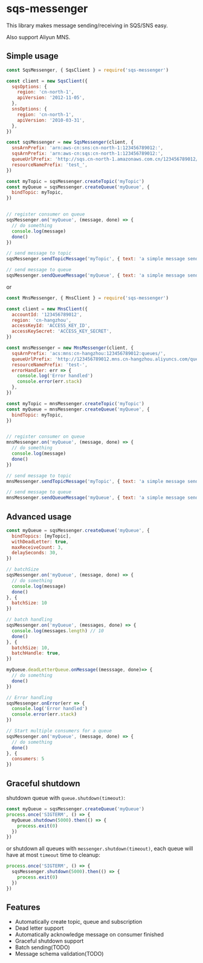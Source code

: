 sqs-messenger
===

This library makes message sending/receiving in SQS/SNS easy.

Also support Aliyun MNS.

## Simple usage
```javascript
const SqsMessenger, { SqsClient } = require('sqs-messenger')

const client = new SqsClient({
  sqsOptions: {
    region: 'cn-north-1',
    apiVersion: '2012-11-05',
  },
  snsOptions: {
    region: 'cn-north-1',
    apiVersion: '2010-03-31',
  },
})

const sqsMessenger = new SqsMessenger(client, {
  snsArnPrefix: 'arn:aws-cn:sns:cn-north-1:123456789012:',
  sqsArnPrefix: 'arn:aws-cn:sqs:cn-north-1:123456789012:',
  queueUrlPrefix: 'http://sqs.cn-north-1.amazonaws.com.cn/123456789012/',
  resourceNamePrefix: 'test_',
})

const myTopic = sqsMessenger.createTopic('myTopic')
const myQueue = sqsMessenger.createQueue('myQueue', {
  bindTopic: myTopic,
})


// register consumer on queue
sqsMessenger.on('myQueue', (message, done) => {
  // do something
  console.log(message)
  done()
})

// send message to topic
sqsMessenger.sendTopicMessage('myTopic', { text: 'a simple message send to topic' })

// send message to queue
sqsMessenger.sendQueueMessage('myQueue', { text: 'a simple message send directly to queue' })
```

or

```javascript
const MnsMessenger, { MnsClient } = require('sqs-messenger')

const client = new MnsClient({
  accountId: '123456789012',
  region: 'cn-hangzhou',
  accessKeyId: 'ACCESS_KEY_ID',
  accessKeySecret: 'ACCESS_KEY_SECRET',
})

const mnsMessenger = new MnsMessenger(client, {
  sqsArnPrefix: 'acs:mns:cn-hangzhou:123456789012:queues/',
  queueUrlPrefix: 'http://123456789012.mns.cn-hangzhou.aliyuncs.com/queues/',
  resourceNamePrefix: 'test-',
  errorHandler: err => {
    console.log('Error handled')
    console.error(err.stack)
  },
})

const myTopic = mnsMessenger.createTopic('myTopic')
const myQueue = mnsMessenger.createQueue('myQueue', {
  bindTopic: myTopic,
})


// register consumer on queue
mnsMessenger.on('myQueue', (message, done) => {
  // do something
  console.log(message)
  done()
})

// send message to topic
mnsMessenger.sendTopicMessage('myTopic', { text: 'a simple message send to topic' })

// send message to queue
mnsMessenger.sendQueueMessage('myQueue', { text: 'a simple message send directly to queue' })
```

## Advanced usage
```javascript
const myQueue = sqsMessenger.createQueue('myQueue', {
  bindTopics: [myTopic],
  withDeadLetter: true,
  maxReceiveCount: 3,
  delaySeconds: 30,
})

// batchSize
sqsMessenger.on('myQueue', (message, done) => {
  // do something
  console.log(message)
  done()
}, {
  batchSize: 10
})

// batch handling
sqsMessenger.on('myQueue', (messages, done) => {
  console.log(messages.length) // 10
  done()
}, {
  batchSize: 10,
  batchHandle: true,
})

myQueue.deadLetterQueue.onMessage((messsage, done)=> {
  // do something
  done()
})

// Error handling
sqsMessenger.onError(err => {
  console.log('Error handled')
  console.error(err.stack)
})

// Start multiple consumers for a queue
sqsMessenger.on('myQueue', (message, done) => {
  // do something
  done()
}, {
  consumers: 5
})
```

## Graceful shutdown

shutdown queue with `queue.shutdown(timeout)`:

```javascript
const myQueue = sqsMessenger.createQueue('myQueue')
process.once('SIGTERM', () => {
  myQueue.shutdown(5000).then(() => {
    process.exit(0)
  })
})
```

or shutdown all queues with `messenger.shutdown(timeout)`,
each queue will have at most `timeout` time to cleanup:

```javascript
process.once('SIGTERM', () => {
  sqsMessenger.shutdown(5000).then(() => {
    process.exit(0)
  })
})
```

## Features
 - Automatically create topic, queue and subscription
 - Dead letter support
 - Automatically acknowledge message on consumer finished
 - Graceful shutdown support
 - Batch sending(TODO)
 - Message schema validation(TODO)
